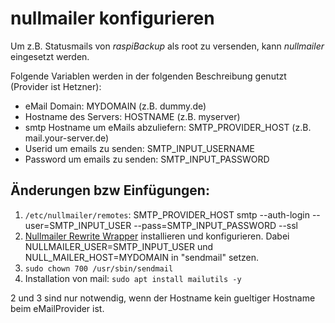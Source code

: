 # nullmailer konfigurieren

Um z.B. Statusmails von *raspiBackup* als root zu versenden, kann *nullmailer* eingesetzt werden.

Folgende Variablen werden in der folgenden Beschreibung genutzt (Provider ist Hetzner):

  - eMail Domain: MYDOMAIN (z.B. dummy.de)
  - Hostname des Servers: HOSTNAME (z.B. myserver)
  - smtp Hostname um eMails abzuliefern: SMTP_PROVIDER_HOST (z.B. mail.your-server.de)
  - Userid um emails zu senden: SMTP_INPUT_USERNAME
  - Password um emails zu senden: SMTP_INPUT_PASSWORD


## Änderungen bzw Einfügungen:

1. `/etc/nullmailer/remotes`: SMTP_PROVIDER_HOST smtp --auth-login --user=SMTP_INPUT_USER --pass=SMTP_INPUT_PASSWORD --ssl
2. [Nullmailer Rewrite Wrapper](https://github.com/JsBergbau/nullmailer-Rewrite-Wrapper) installieren und konfigurieren.
   Dabei NULLMAILER_USER=SMTP_INPUT_USER und NULL_MAILER_HOST=MYDOMAIN in "sendmail" setzen.
3. `sudo chown 700 /usr/sbin/sendmail`
4. Installation von mail: `sudo apt install mailutils -y`

2 und 3 sind nur notwendig, wenn der Hostname kein gueltiger Hostname beim eMailProvider ist.


[.status]: review-needed
[.source]: https://www.linux-tips-and-tricks.de/de/raspibackupcategoried/675-nullmailer-konfigurieren
